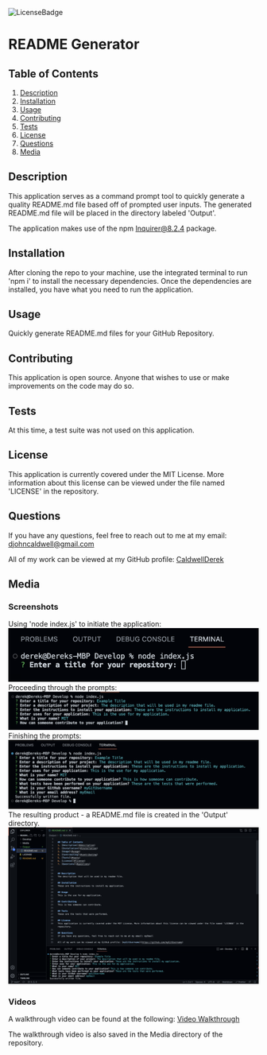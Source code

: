 ![LicenseBadge](https://img.shields.io/badge/License-MIT-blue)
# README Generator

## Table of Contents
1. [Description](#description)
2. [Installation](#installation)
3. [Usage](#usage)
4. [Contributing](#contributing)
5. [Tests](#tests)
6. [License](#license)
7. [Questions](#questions)
8. [Media](#media)


## Description
This application serves as a command prompt tool to quickly generate a quality README.md file based off of prompted user inputs. The generated README.md file will be placed in the directory labeled 'Output'.

The application makes use of the npm Inquirer@8.2.4 package.

## Installation
After cloning the repo to your machine, use the integrated terminal to run 'npm i' to install the necessary dependencies. Once the dependencies are installed, you have what you need to run the application.

## Usage
Quickly generate README.md files for your GitHub Repository.

## Contributing
This application is open source. Anyone that wishes to use or make improvements on the code may do so.

## Tests
At this time, a test suite was not used on this application.

## License
This application is currently covered under the MIT License. More information about this license can be viewed under the file named 'LICENSE' in the repository.

## Questions
If you have any questions, feel free to reach out to me at my email: djohncaldwell@gmail.com

All of my work can be viewed at my GitHub profile: [CaldwellDerek](https://github.com/CaldwellDerek)

## Media

### Screenshots
Using 'node index.js' to initiate the application:
![sc-1](./Media/sc-1.png)
Proceeding through the prompts:
![sc-2](./Media/sc-2.png)
Finishing the prompts:
![sc-3](./Media/sc-3.png)
The resulting product - a README.md file is created in the 'Output' directory.
![sc-4](./Media/sc-4.png)

### Videos
A walkthrough video can be found at the following: [Video Walkthrough](https://drive.google.com/file/d/1TXgCL4j8pWa6_WqICZ9__Jf3Ug9eXoa_/view)

The walkthrough video is also saved in the Media directory of the repository.